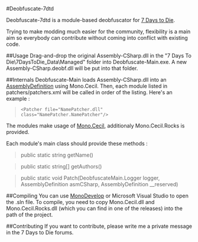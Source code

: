 #Deobfuscate-7dtd

Deobfuscate-7dtd is a module-based deobfuscator for [7 Days to Die](http://7daystodie.com/).

Trying to make modding much easier for the community, flexibility is a main aim so everybody can contribute 
without coming into conflict with existing code.

##Usage
Drag-and-drop the original Assembly-CSharp.dll in the "7 Days To Die\7DaysToDie_Data\Managed" folder into Deobfuscate-Main.exe.
A new Assembly-CSharp.deobf.dll will be put into that folder.

##Internals
Deobfuscate-Main loads Assembly-CSharp.dll into an [AssemblyDefinition](https://github.com/jbevain/cecil/blob/master/Mono.Cecil/AssemblyDefinition.cs) using Mono.Cecil.
Then, each module listed in patchers/patchers.xml will be called in order of the listing.
Here's an example :
> <?xml version="1.0"?>

> <Patchers>

>     <Patcher file="NamePatcher.dll" class="NamePatcher.NamePatcher"/>

> </Patchers>

The modules make usage of [Mono.Cecil](https://github.com/jbevain/cecil/tree/master/Mono.Cecil), additionaly Mono.Cecil.Rocks is provided.

Each module's main class should provide these methods :
> public static string getName()

> public static string[] getAuthors()

> public static void Patch(DeobfuscateMain.Logger logger, AssemblyDefinition asmCSharp, AssemblyDefinition __reserved)

##Compiling
You can use [MonoDevelop](http://monodevelop.com/Download) or Microsoft Visual Studio to open the .sln file.
To compile, you need to copy Mono.Cecil.dll and Mono.Cecil.Rocks.dll (which you can find in one of the releases)
 into the path of the project.

##Contributing
If you want to contribute, please write me a private message in the 7 Days to Die forums.
